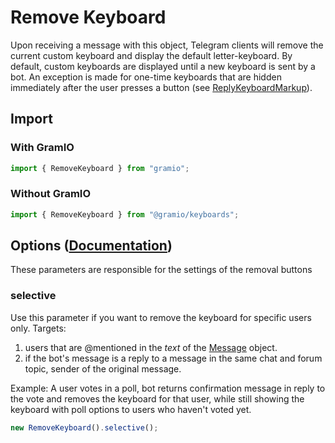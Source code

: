 # Remove Keyboard

Upon receiving a message with this object, Telegram clients will remove the current custom keyboard and display the default letter-keyboard. By default, custom keyboards are displayed until a new keyboard is sent by a bot. An exception is made for one-time keyboards that are hidden immediately after the user presses a button (see [ReplyKeyboardMarkup](https://core.telegram.org/bots/api/#replykeyboardmarkup)).

## Import

### With GramIO

```ts
import { RemoveKeyboard } from "gramio";
```

### Without GramIO

```ts
import { RemoveKeyboard } from "@gramio/keyboards";
```

## Options ([Documentation](https://core.telegram.org/bots/api/#replykeyboardremove))

These parameters are responsible for the settings of the removal buttons

### selective

Use this parameter if you want to remove the keyboard for specific users only. Targets:

1. users that are \@mentioned in the
   _text_ of the [Message](https://core.telegram.org/bots/api/#message) object.
2. if the bot's message is a reply to a message in the same chat and forum topic, sender of the original message.

Example: A user votes in a poll, bot returns confirmation message in reply to the vote and removes the keyboard for that user, while still showing the keyboard with poll options to users who haven't voted yet.

```ts
new RemoveKeyboard().selective();
```
